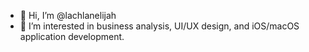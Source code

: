 - 👋 Hi, I’m @lachlanelijah
- 👀 I’m interested in business analysis, UI/UX design, and iOS/macOS application development.

<!---
lachlanelijah/lachlanelijah is a ✨ special ✨ repository because its `README.md` (this file) appears on your GitHub profile.
You can click the Preview link to take a look at your changes.
--->
